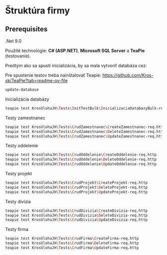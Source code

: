 # Štruktúra firmy

## Prerequisites
.Net 9.0

Použité technológie: **C# (ASP.NET)**,  **Microsoft SQL Server** a **TeaPie** (testovanie).

Predtým ako sa spustí inicializácia, by sa mala vytvoriť databáza cez:

Pre spustenie testov treba nainštalovať Teapie: https://github.com/Kros-sk/TeaPie?tab=readme-ov-file
```sh
update-database
```

Inicializácia databázy

```sh
teapie test KrosUlohaJH\Tests\InitTestBulk\InicializaciaDatabazyBulk-req.http 
```


Testy zamestnanec
 ```sh
teapie test KrosUlohaJH\Tests\CrudZamestnanec\CreateZamestnanec-req.http
teapie test KrosUlohaJH\Tests\CrudZamestnanec\DeleteZamestnanec-req.http
teapie test KrosUlohaJH\Tests\CrudZamestnanec\UpdateZamestnanec-req.http
```

Testy oddelenie
 ```sh
teapie test KrosUlohaJH\Tests\CrudOddelenie\CreateOddelenie-req.http
teapie test KrosUlohaJH\Tests\CrudOddelenie\DeleteOddelenie-req.http
teapie test KrosUlohaJH\Tests\CrudOddelenie\UpdateOddelenie-req.http
```

Testy projekt
 ```sh
teapie test KrosUlohaJH\Tests\CrudProjekt\CreateProjekt-req.http
teapie test KrosUlohaJH\Tests\CrudProjekt\DeleteProjekt-req.http
teapie test KrosUlohaJH\Tests\CrudProjekt\UpdateProjekt-req.http
```

Testy divízia
 ```sh
teapie test KrosUlohaJH\Tests\CrudDivizia\CreateDivizia-req.http
teapie test KrosUlohaJH\Tests\CrudDivizia\DeleteDivizia-req.http
teapie test KrosUlohaJH\Tests\CrudDivizia\UpdateDivizia-req.http
```

Testy firma
 ```sh
teapie test KrosUlohaJH\Tests\CrudFirma\CreateFirma-req.http
teapie test KrosUlohaJH\Tests\CrudFirma\DeleteFirma-req.http
teapie test KrosUlohaJH\Tests\CrudFirma\UpdateFirma-req.http
```
